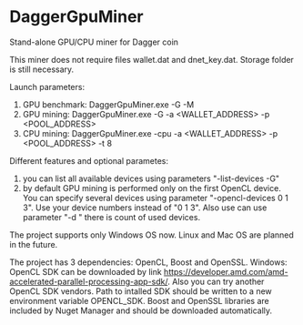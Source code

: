 # DaggerGpuMiner
Stand-alone GPU/CPU miner for Dagger coin

This miner does not require files wallet.dat and dnet_key.dat. Storage folder is still necessary.

Launch parameters:
1) GPU benchmark: DaggerGpuMiner.exe -G -M
2) GPU mining: DaggerGpuMiner.exe -G -a <WALLET_ADDRESS> -p <POOL_ADDRESS>
3) CPU mining: DaggerGpuMiner.exe -cpu -a <WALLET_ADDRESS> -p <POOL_ADDRESS> -t 8

Different features and optional parametes:
1) you can list all available devices using parameters "-list-devices -G"
2) by default GPU mining is performed only on the first OpenCL device. You can specify several devices using parameter "-opencl-devices 0 1 3". Use your device numbers instead of "0 1 3". Also use can use parameter "-d <N>" there <N> is count of used devices.

The project supports only Windows OS now. Linux and Mac OS are planned in the future.

The project has 3 dependencies: OpenCL, Boost and OpenSSL. 
Windows:
OpenCL SDK can be downloaded by link https://developer.amd.com/amd-accelerated-parallel-processing-app-sdk/. Also you can try another OpenCL SDK vendors. Path to intalled SDK should be written to a new environment variable OPENCL_SDK.
Boost and OpenSSL libraries are included by Nuget Manager and should be downloaded automatically.
